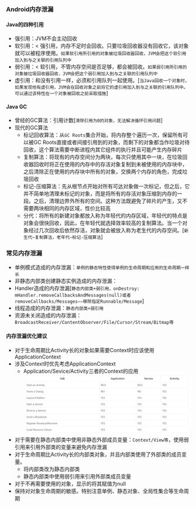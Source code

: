 ### Android内存泄漏
#### Java的四种引用
+ 强引用：JVM不会主动回收
+ 软引用：< 强引用，内存不足时会回收。只要垃圾回收器没有回收它，该对象就可以被程序使用。`如果软引用所引用的对象被垃圾回收器回收，JVM会把这个软引用加入到与之关联的引用队列中`
+ 弱引用：< 软引用，不管内存空间是否足够，都会被回收。`如果弱引用所引用的对象被垃圾回收器回收，JVM会把这个弱引用加入到与之关联的引用队列中`
+ 虚引用：和没有引用一样，必须和引用队列一起使用。[`当Java回收一个对象时，如果发现他有虚引用，JVM会在回收对象之前将它的虚引用加入到与之关联的引用队列中。可以通过该特性在一个对象被回收之前采取措施`]

#### Java GC
+ 曾经的GC算法：引用计数[`清除引用为0的对象，无法解决循环引用问题`]
+ 现代的GC算法
	+ 标记回收算法：从`GC Roots`集合开始，将内存整个遍历一次，保留所有可以被GC Roots直接或者间接引用到的对象，而剩下的对象都当作垃圾对待回收，这个算法需要中断进程内其它组件的执行并且可能产生内存碎片
	+ 复制算法：将现有的内存空间分为两块，每次只使用其中一块，在垃圾回收器回收时将正在使用的内存中的存活对象复制到未被使用的内存块中，之后清除正在使用的内存块中所有的对象，交换两个内存的角色，完成垃圾回收
	+ 标记-压缩算法：先从根节点开始对所有可达对象做一次标记，但之后，它并不简单地清理未标记的对象，而是将所有的存活对象压缩到内存的一段。之后，清理边界外所有的空间。这种方法既避免了碎片的产生，又不需要两块相同的内存区域，性价比较高
	+ 分代：将所有的新建对象都放入称为年轻代的内存区域，年轻代的特点是对象会很快回收，因此，在年轻代就选择效率较高的复制算法。当一个对象经过几次回收后依然存活，对象就会被放入称为老生代的内存空间。[`新生代—复制算法，老年代—标记-压缩算法`]

	
### 常见内存泄漏
+ 单例模式造成的内存泄漏：`单例的静态特性使得单例的生命周期和应用的生命周期一样长`
+ 非静态内部类创建静态实例造成的内存泄漏：
+ Handler造成的内存泄漏[`静态内部类+弱引用，onDestroy: mHandler.removeCallbacksAndMessages(null)或者removeCallbacks/Messages——移除指定Runnable/Message`]
+ 线程造成的内存泄漏：`静态内部类+弱引用`
+ 资源未关闭造成的内存泄漏：`BroadcastReceiver/ContentObserver/File/Cursor/Stream/Bitmap等`

#### 内存泄漏优化建议
+ 对于生命周期比Activity长的对象如果需要Context时应该使用ApplicationContext
+ 涉及Context时优先考虑ApplicationContext
	+ Application/Sevice/Activity三者的Context的应用
	![img](./images/context_category.png)
+ 对于需要在静态内部类中使用非静态外部成员变量：`Context/View等`，使用弱引用来引用外部类的变量来避免内存泄漏
+ 对于生命周期比Activity长的内部类对象，并且内部类使用了外部类的成员变量。
	+ 将内部类改为静态内部类
	+ 静态内部类中使用弱引用来引用外部类成员变量
+ 对于不再需要使用的对象，显示的将其赋值为null
+ 保持对对象生命周期的敏感。特别注意单例、静态对象、全局性集合等生命周期 
